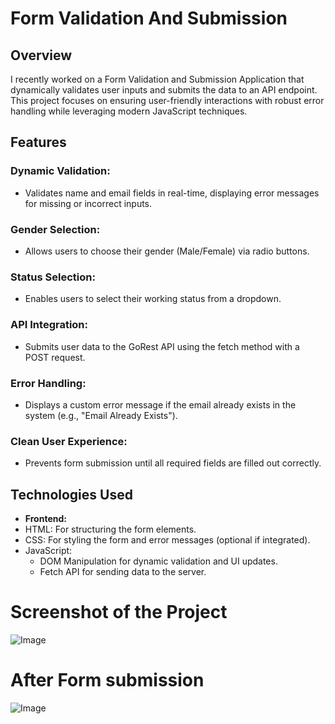 # Form Validation And Submission

## Overview
I recently worked on a Form Validation and Submission Application that dynamically validates user inputs and submits the data to an API endpoint. This project focuses on ensuring user-friendly interactions with robust error handling while leveraging modern JavaScript techniques.

## Features
### Dynamic Validation:
- Validates name and email fields in real-time, displaying error messages for missing or incorrect inputs.
### Gender Selection:
- Allows users to choose their gender (Male/Female) via radio buttons.
### Status Selection: 
- Enables users to select their working status from a dropdown.
### API Integration: 
- Submits user data to the GoRest API using the fetch method with a POST request.
### Error Handling: 
- Displays a custom error message if the email already exists in the system (e.g., "Email Already Exists").
### Clean User Experience: 
- Prevents form submission until all required fields are filled out correctly.


## Technologies Used
- **Frontend:**
- HTML: For structuring the form elements.
- CSS: For styling the form and error messages (optional if integrated).
- JavaScript:
    - DOM Manipulation for dynamic validation and UI updates.
    - Fetch API for sending data to the server.


# Screenshot of the Project
![Image](https://github.com/user-attachments/assets/72a6df59-4d26-48ab-aeec-77fcd019adff)

# After Form submission
![Image](https://github.com/user-attachments/assets/ea55c3d3-363c-4cb3-90ae-9b6dd7f20ed7)
